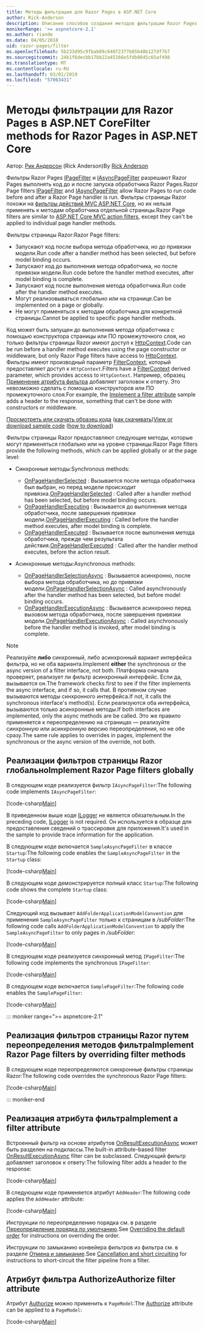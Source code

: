 ```yaml
---
title: Методы фильтрации для Razor Pages в ASP.NET Core
author: Rick-Anderson
description: Описание способов создания методов фильтрации Razor Pages в ASP.NET Core.
monikerRange: '>= aspnetcore-2.1'
ms.author: riande
ms.date: 04/05/2018
uid: razor-pages/filter
ms.openlocfilehash: 5b233d95c9fbab09c64072377b85b40b127df7b7
ms.sourcegitcommit: 24b1f6decbb17bb22a45166e5fdb0845c65af498
ms.translationtype: MT
ms.contentlocale: ru-RU
ms.lasthandoff: 03/01/2019
ms.locfileid: "57063431"
---
```

# <a name="filter-methods-for-razor-pages-in-aspnet-core"></a><span data-ttu-id="701d2-103">Методы фильтрации для Razor Pages в ASP.NET Core</span><span class="sxs-lookup"><span data-stu-id="701d2-103">Filter methods for Razor Pages in ASP.NET Core</span></span>

<span data-ttu-id="701d2-104">Автор: [Рик Андерсон](https://twitter.com/RickAndMSFT) (Rick Anderson)</span><span class="sxs-lookup"><span data-stu-id="701d2-104">By [Rick Anderson](https://twitter.com/RickAndMSFT)</span></span>

<span data-ttu-id="701d2-105">Фильтры Razor Pages [IPageFilter](/dotnet/api/microsoft.aspnetcore.mvc.filters.ipagefilter?view=aspnetcore-2.0) и [IAsyncPageFilter](/dotnet/api/microsoft.aspnetcore.mvc.filters.iasyncpagefilter?view=aspnetcore-2.0) разрешают Razor Pages выполнять код до и после запуска обработчика Razor Pages.</span><span class="sxs-lookup"><span data-stu-id="701d2-105">Razor Page filters [IPageFilter](/dotnet/api/microsoft.aspnetcore.mvc.filters.ipagefilter?view=aspnetcore-2.0) and [IAsyncPageFilter](/dotnet/api/microsoft.aspnetcore.mvc.filters.iasyncpagefilter?view=aspnetcore-2.0) allow Razor Pages to run code before and after a Razor Page handler is run.</span></span> <span data-ttu-id="701d2-106">Фильтры страницы Razor похожи на [фильтры действий MVC ASP.NET Core](xref:mvc/controllers/filters#action-filters), но их нельзя применять к методам обработчика отдельной страницы.</span><span class="sxs-lookup"><span data-stu-id="701d2-106">Razor Page filters are similar to [ASP.NET Core MVC action filters](xref:mvc/controllers/filters#action-filters), except they can't be applied to individual page handler methods.</span></span> 

<span data-ttu-id="701d2-107">Фильтры страницы Razor:</span><span class="sxs-lookup"><span data-stu-id="701d2-107">Razor Page filters:</span></span>

* <span data-ttu-id="701d2-108">Запускают код после выбора метода обработчика, но до привязки модели.</span><span class="sxs-lookup"><span data-stu-id="701d2-108">Run code after a handler method has been selected, but before model binding occurs.</span></span>
* <span data-ttu-id="701d2-109">Запускают код до выполнения метода обработчика, но после привязки модели.</span><span class="sxs-lookup"><span data-stu-id="701d2-109">Run code before the handler method executes, after model binding is complete.</span></span>
* <span data-ttu-id="701d2-110">Запускают код после выполнения метода обработчика.</span><span class="sxs-lookup"><span data-stu-id="701d2-110">Run code after the handler method executes.</span></span>
* <span data-ttu-id="701d2-111">Могут реализовываться глобально или на странице.</span><span class="sxs-lookup"><span data-stu-id="701d2-111">Can be implemented on a page or globally.</span></span>
* <span data-ttu-id="701d2-112">Не могут применяться к методам обработчика для конкретной страницы.</span><span class="sxs-lookup"><span data-stu-id="701d2-112">Cannot be applied to specific page handler methods.</span></span>

<span data-ttu-id="701d2-113">Код может быть запущен до выполнения метода обработчика с помощью конструктора страницы или ПО промежуточного слоя, но только фильтры страницы Razor имеют доступ к [HttpContext](/dotnet/api/microsoft.aspnetcore.mvc.razorpages.pagemodel.httpcontext?view=aspnetcore-2.0#Microsoft_AspNetCore_Mvc_RazorPages_PageModel_HttpContext).</span><span class="sxs-lookup"><span data-stu-id="701d2-113">Code can be run before a handler method executes using the page constructor or middleware, but only Razor Page filters have access to [HttpContext](/dotnet/api/microsoft.aspnetcore.mvc.razorpages.pagemodel.httpcontext?view=aspnetcore-2.0#Microsoft_AspNetCore_Mvc_RazorPages_PageModel_HttpContext).</span></span> <span data-ttu-id="701d2-114">Фильтры имеют производный параметр [FilterContext](/dotnet/api/microsoft.aspnetcore.mvc.filters.filtercontext?view=aspnetcore-2.0), который предоставляет доступ к `HttpContext`.</span><span class="sxs-lookup"><span data-stu-id="701d2-114">Filters have a [FilterContext](/dotnet/api/microsoft.aspnetcore.mvc.filters.filtercontext?view=aspnetcore-2.0) derived parameter, which provides access to `HttpContext`.</span></span> <span data-ttu-id="701d2-115">Например, образец [Применение атрибута фильтра](#ifa) добавляет заголовок к ответу. Это невозможно сделать с помощью конструкторов или ПО промежуточного слоя.</span><span class="sxs-lookup"><span data-stu-id="701d2-115">For example, the [Implement a filter attribute](#ifa) sample adds a header to the response, something that can't be done with constructors or middleware.</span></span>

<span data-ttu-id="701d2-116">[Просмотреть или скачать образец кода](https://github.com/aspnet/Docs/tree/master/aspnetcore/razor-pages/filter/sample/PageFilter) ([как скачивать](xref:index#how-to-download-a-sample))</span><span class="sxs-lookup"><span data-stu-id="701d2-116">[View or download sample code](https://github.com/aspnet/Docs/tree/master/aspnetcore/razor-pages/filter/sample/PageFilter) ([how to download](xref:index#how-to-download-a-sample))</span></span>

<span data-ttu-id="701d2-117">Фильтры страницы Razor предоставляют следующие методы, которые могут применяться глобально или на уровне страницы:</span><span class="sxs-lookup"><span data-stu-id="701d2-117">Razor Page filters provide the following methods, which can be applied globally or at the page level:</span></span>

* <span data-ttu-id="701d2-118">Синхронные методы:</span><span class="sxs-lookup"><span data-stu-id="701d2-118">Synchronous methods:</span></span>

    * <span data-ttu-id="701d2-119">[OnPageHandlerSelected](/dotnet/api/microsoft.aspnetcore.mvc.filters.ipagefilter.onpagehandlerselected?view=aspnetcore-2.0) : Вызывается после метода обработчика был выбран, но перед модели происходит привязка.</span><span class="sxs-lookup"><span data-stu-id="701d2-119">[OnPageHandlerSelected](/dotnet/api/microsoft.aspnetcore.mvc.filters.ipagefilter.onpagehandlerselected?view=aspnetcore-2.0) : Called after a handler method has been selected, but before model binding occurs.</span></span>
    * <span data-ttu-id="701d2-120">[OnPageHandlerExecuting](/dotnet/api/microsoft.aspnetcore.mvc.filters.ipagefilter.onpagehandlerexecuting?view=aspnetcore-2.0) : Вызывается до выполнения метода обработчика, после завершения привязки модели.</span><span class="sxs-lookup"><span data-stu-id="701d2-120">[OnPageHandlerExecuting](/dotnet/api/microsoft.aspnetcore.mvc.filters.ipagefilter.onpagehandlerexecuting?view=aspnetcore-2.0) : Called before the handler method executes, after model binding is complete.</span></span>
    * <span data-ttu-id="701d2-121">[OnPageHandlerExecuted](/dotnet/api/microsoft.aspnetcore.mvc.filters.ipagefilter.onpagehandlerexecuted?view=aspnetcore-2.0) : Вызывается после выполнения метода обработчика, прежде чем результата действия.</span><span class="sxs-lookup"><span data-stu-id="701d2-121">[OnPageHandlerExecuted](/dotnet/api/microsoft.aspnetcore.mvc.filters.ipagefilter.onpagehandlerexecuted?view=aspnetcore-2.0) : Called after the handler method executes, before the action result.</span></span>

* <span data-ttu-id="701d2-122">Асинхронные методы:</span><span class="sxs-lookup"><span data-stu-id="701d2-122">Asynchronous methods:</span></span>

    * <span data-ttu-id="701d2-123">[OnPageHandlerSelectionAsync](/dotnet/api/microsoft.aspnetcore.mvc.filters.iasyncpagefilter.onpagehandlerselectionasync?view=aspnetcore-2.0) : Вызывается асинхронно, после выбора метода обработчика, но до привязки модели.</span><span class="sxs-lookup"><span data-stu-id="701d2-123">[OnPageHandlerSelectionAsync](/dotnet/api/microsoft.aspnetcore.mvc.filters.iasyncpagefilter.onpagehandlerselectionasync?view=aspnetcore-2.0) : Called asynchronously after the handler method has been selected, but before model binding occurs.</span></span>
    * <span data-ttu-id="701d2-124">[OnPageHandlerExecutionAsync](/dotnet/api/microsoft.aspnetcore.mvc.filters.iasyncpagefilter.onpagehandlerexecutionasync?view=aspnetcore-2.0) : Вызывается асинхронно перед вызовом метода обработчика, после завершения привязки модели.</span><span class="sxs-lookup"><span data-stu-id="701d2-124">[OnPageHandlerExecutionAsync](/dotnet/api/microsoft.aspnetcore.mvc.filters.iasyncpagefilter.onpagehandlerexecutionasync?view=aspnetcore-2.0) : Called asynchronously before the handler method is invoked, after model binding is complete.</span></span>

> [!NOTE]
> <span data-ttu-id="701d2-125">Реализуйте **либо** синхронный, либо асинхронный вариант интерфейса фильтра, но не оба варианта.</span><span class="sxs-lookup"><span data-stu-id="701d2-125">Implement **either** the synchronous or the async version of a filter interface, not both.</span></span> <span data-ttu-id="701d2-126">Платформа сначала проверяет, реализует ли фильтр асинхронный интерфейс. Если да, вызывается он.</span><span class="sxs-lookup"><span data-stu-id="701d2-126">The framework checks first to see if the filter implements the async interface, and if so, it calls that.</span></span> <span data-ttu-id="701d2-127">В противном случае вызываются методы синхронного интерфейса.</span><span class="sxs-lookup"><span data-stu-id="701d2-127">If not, it calls the synchronous interface's method(s).</span></span> <span data-ttu-id="701d2-128">Если реализуются оба интерфейса, вызываются только асинхронные методы.</span><span class="sxs-lookup"><span data-stu-id="701d2-128">If both interfaces are implemented, only the async methods are be called.</span></span> <span data-ttu-id="701d2-129">Это же правило применяется к переопределению на страницах — реализуйте синхронную или асинхронную версию переопределения, но не обе сразу.</span><span class="sxs-lookup"><span data-stu-id="701d2-129">The same rule applies to overrides in pages, implement the synchronous or the async version of the override, not both.</span></span>

## <a name="implement-razor-page-filters-globally"></a><span data-ttu-id="701d2-130">Реализации фильтров страницы Razor глобально</span><span class="sxs-lookup"><span data-stu-id="701d2-130">Implement Razor Page filters globally</span></span>

<span data-ttu-id="701d2-131">В следующем коде реализуется фильтр `IAsyncPageFilter`:</span><span class="sxs-lookup"><span data-stu-id="701d2-131">The following code implements `IAsyncPageFilter`:</span></span>

[!code-csharp[Main](filter/sample/PageFilter/Filters/SampleAsyncPageFilter.cs?name=snippet1)]

<span data-ttu-id="701d2-132">В приведенном выше коде [ILogger](/dotnet/api/microsoft.extensions.logging.ilogger?view=aspnetcore-2.0) не является обязательным.</span><span class="sxs-lookup"><span data-stu-id="701d2-132">In the preceding code, [ILogger](/dotnet/api/microsoft.extensions.logging.ilogger?view=aspnetcore-2.0) is not required.</span></span> <span data-ttu-id="701d2-133">Он используется в образце для предоставления сведений о трассировке для приложения.</span><span class="sxs-lookup"><span data-stu-id="701d2-133">It's used in the sample to provide trace information for the application.</span></span>

<span data-ttu-id="701d2-134">В следующем коде включается `SampleAsyncPageFilter` в классе `Startup`:</span><span class="sxs-lookup"><span data-stu-id="701d2-134">The following code enables the `SampleAsyncPageFilter` in the `Startup` class:</span></span>

[!code-csharp[Main](filter/sample/PageFilter/Startup.cs?name=snippet2&highlight=11)]

<span data-ttu-id="701d2-135">В следующем коде демонстрируется полный класс `Startup`:</span><span class="sxs-lookup"><span data-stu-id="701d2-135">The following code shows the complete `Startup` class:</span></span>

[!code-csharp[Main](filter/sample/PageFilter/Startup.cs?name=snippet1)]

<span data-ttu-id="701d2-136">Следующий код вызывает `AddFolderApplicationModelConvention` для применения `SampleAsyncPageFilter` только к страницам в */subFolder*:</span><span class="sxs-lookup"><span data-stu-id="701d2-136">The following code calls `AddFolderApplicationModelConvention` to apply the `SampleAsyncPageFilter` to only pages in */subFolder*:</span></span>

[!code-csharp[Main](filter/sample/PageFilter/Startup2.cs?name=snippet2)]

<span data-ttu-id="701d2-137">В следующем коде реализуется синхронный метод `IPageFilter`:</span><span class="sxs-lookup"><span data-stu-id="701d2-137">The following code implements the synchronous `IPageFilter`:</span></span>

[!code-csharp[Main](filter/sample/PageFilter/Filters/SamplePageFilter.cs?name=snippet1)]

<span data-ttu-id="701d2-138">В следующем коде включается `SamplePageFilter`:</span><span class="sxs-lookup"><span data-stu-id="701d2-138">The following code enables the `SamplePageFilter`:</span></span>

[!code-csharp[Main](filter/sample/PageFilter/StartupSync.cs?name=snippet2&highlight=11)]

::: moniker range=">= aspnetcore-2.1"

## <a name="implement-razor-page-filters-by-overriding-filter-methods"></a><span data-ttu-id="701d2-139">Реализация фильтров страницы Razor путем переопределения методов фильтра</span><span class="sxs-lookup"><span data-stu-id="701d2-139">Implement Razor Page filters by overriding filter methods</span></span>

<span data-ttu-id="701d2-140">В следующем коде переопределяются синхронные фильтры страницы Razor:</span><span class="sxs-lookup"><span data-stu-id="701d2-140">The following code overrides the synchronous Razor Page filters:</span></span>

[!code-csharp[Main](filter/sample/PageFilter/Pages/Index.cshtml.cs)]

::: moniker-end

<a name="ifa"></a>
## <a name="implement-a-filter-attribute"></a><span data-ttu-id="701d2-141">Реализация атрибута фильтра</span><span class="sxs-lookup"><span data-stu-id="701d2-141">Implement a filter attribute</span></span>

<span data-ttu-id="701d2-142">Встроенный фильтр на основе атрибутов [OnResultExecutionAsync](/dotnet/api/microsoft.aspnetcore.mvc.filters.iasyncresultfilter.onresultexecutionasync?view=aspnetcore-2.0#Microsoft_AspNetCore_Mvc_Filters_IAsyncResultFilter_OnResultExecutionAsync_Microsoft_AspNetCore_Mvc_Filters_ResultExecutingContext_Microsoft_AspNetCore_Mvc_Filters_ResultExecutionDelegate_) может быть разделен на подклассы.</span><span class="sxs-lookup"><span data-stu-id="701d2-142">The built-in attribute-based filter [OnResultExecutionAsync](/dotnet/api/microsoft.aspnetcore.mvc.filters.iasyncresultfilter.onresultexecutionasync?view=aspnetcore-2.0#Microsoft_AspNetCore_Mvc_Filters_IAsyncResultFilter_OnResultExecutionAsync_Microsoft_AspNetCore_Mvc_Filters_ResultExecutingContext_Microsoft_AspNetCore_Mvc_Filters_ResultExecutionDelegate_) filter can be subclassed.</span></span> <span data-ttu-id="701d2-143">Следующий фильтр добавляет заголовок к ответу:</span><span class="sxs-lookup"><span data-stu-id="701d2-143">The following filter adds a header to the response:</span></span>

[!code-csharp[Main](filter/sample/PageFilter/Filters/AddHeaderAttribute.cs)]

<span data-ttu-id="701d2-144">В следующем коде применяется атрибут `AddHeader`:</span><span class="sxs-lookup"><span data-stu-id="701d2-144">The following code applies the `AddHeader` attribute:</span></span>

[!code-csharp[Main](filter/sample/PageFilter/Pages/Contact.cshtml.cs?name=snippet1)]

<span data-ttu-id="701d2-145">Инструкции по переопределению порядка см. в разделе [Переопределение порядка по умолчанию](xref:mvc/controllers/filters#overriding-the-default-order).</span><span class="sxs-lookup"><span data-stu-id="701d2-145">See [Overriding the default order](xref:mvc/controllers/filters#overriding-the-default-order) for instructions on overriding the order.</span></span>

<span data-ttu-id="701d2-146">Инструкции по замыканию конвейера фильтров из фильтра см. в разделе [Отмена и замыкание](xref:mvc/controllers/filters#cancellation-and-short-circuiting).</span><span class="sxs-lookup"><span data-stu-id="701d2-146">See [Cancellation and short circuiting](xref:mvc/controllers/filters#cancellation-and-short-circuiting) for instructions to short-circuit the filter pipeline from a filter.</span></span> 

<a name="auth"></a>
## <a name="authorize-filter-attribute"></a><span data-ttu-id="701d2-147">Атрибут фильтра Authorize</span><span class="sxs-lookup"><span data-stu-id="701d2-147">Authorize filter attribute</span></span>

<span data-ttu-id="701d2-148">Атрибут [Authorize](/dotnet/api/microsoft.aspnetcore.authorization.authorizeattribute?view=aspnetcore-2.0) можно применить к `PageModel`:</span><span class="sxs-lookup"><span data-stu-id="701d2-148">The [Authorize](/dotnet/api/microsoft.aspnetcore.authorization.authorizeattribute?view=aspnetcore-2.0) attribute can be applied to a `PageModel`:</span></span>

[!code-csharp[Main](filter/sample/PageFilter/Pages/ModelWithAuthFilter.cshtml.cs?highlight=7)]
